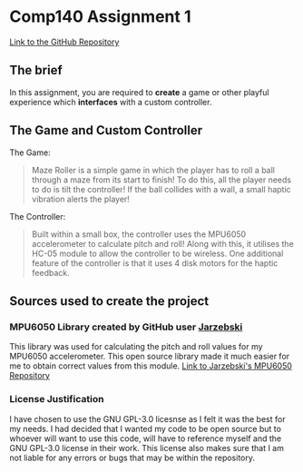 # Comp140 Assignment 1
[Link to the GitHub Repository](https://github.com/thomasoleary/Comp140-Maze)

## The brief
In this assignment, you are required to **create** a game or other playful experience which **interfaces** with a custom controller.

## The Game and Custom Controller
The Game:
> Maze Roller is a simple game in which the player has to roll a ball through a maze from its start to finish!
>To do this, all the player needs to do is tilt the controller! If the ball collides with a wall, a small haptic vibration alerts the player!

The Controller:
>Built within a small box, the controller uses the MPU6050 accelerometer to calculate pitch and roll! Along with this, it utilises the HC-05 module to allow the controller to be wireless. One additional feature of the controller is that it uses 4 disk motors for the haptic feedback.

## Sources used to create the project
### MPU6050 Library created by GitHub user [Jarzebski](https://github.com/jarzebski)
This library was used for calculating the pitch and roll values for my MPU6050 accelerometer.
This open source library made it much easier for me to obtain correct values from this module.
[Link to Jarzebski's MPU6050 Repository](https://github.com/jarzebski/Arduino-MPU6050)

### License Justification
I have chosen to use the GNU GPL-3.0 licesnse as I felt it was the best for my needs. I had decided that I wanted my code to be open source but to whoever will want to use this code, will have to reference myself and the GNU GPL-3.0 license in their work. This license also makes sure that I am not liable for any errors or bugs that may be within the repository.